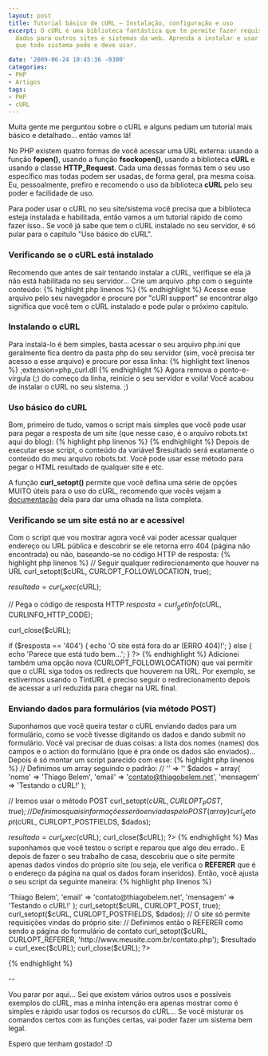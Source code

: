 ```yaml
---
layout: post
title: Tutorial básico de cURL – Instalação, configuração e uso
excerpt: O cURL é uma biblioteca fantástica que te permite fazer requisições e enviar
  dados para outros sites e sistemas da web. Aprenda a instalar e usar essa ferramenta
  que todo sistema pode e deve usar.

date: '2009-06-24 10:45:36 -0300'
categories:
- PHP
- Artigos
tags:
- PHP
- cURL
---
```

Muita gente me perguntou sobre o cURL e alguns pediam um tutorial mais básico e detalhado... então vamos lá!

No PHP existem quatro formas de você acessar uma URL externa: usando a função <strong>fopen()</strong>, usando a função <strong>fsockopen()</strong>, usando a biblioteca <strong>cURL</strong> e usando a classe <strong>HTTP_Request</strong>. Cada uma dessas formas tem o seu uso específico mas todas podem ser usadas, de forma geral, pra mesma coisa. Eu, pessoalmente, prefiro e recomendo o uso da biblioteca <strong>cURL</strong> pelo seu poder e facilidade de uso.

Para poder usar o cURL no seu site/sistema você precisa que a biblioteca esteja instalada e habilitada, então vamos a um tutorial rápido de como fazer isso.. Se você já sabe que tem o cURL instalado no seu servidor, é só pular para o capitulo "Uso básico do cURL".

<h3>Verificando se o cURL está instalado</h3>
Recomendo que antes de sair tentando instalar a cURL, verifique se ela já não está habilitada no seu servidor... Crie um arquivo .php com o seguinte conteúdo:
{% highlight php linenos %}
<?php
  // Exibe informações relativas ao PHP e suas extensões
  phpinfo();
?>
{% endhighlight %}
Acesse esse arquivo pelo seu navegador e procure por "cURl support" se encontrar algo significa que você tem o cURL instalado e pode pular o próximo capitulo.

<h3>Instalando o cURL</h3>
Para instalá-lo é bem simples, basta acessar o seu arquivo php.ini que geralmente fica dentro da pasta php do seu servidor (sim, você precisa ter acesso a esse arquivo) e procure por essa linha:
{% highlight text linenos %}
;extension=php_curl.dll
{% endhighlight %}
Agora remova o ponto-e-vírgula (;) do começo da linha, reinicie o seu servidor e voila! Você acabou de instalar o cURL no seu sistema. ;)

<h3>Uso básico do cURL</h3>
Bom, primeiro de tudo, vamos o script mais simples que você pode usar para pegar a resposta de um site (que nesse caso, é o arquivo robots.txt aqui do blog):
{% highlight php linenos %}
<?php
  // Inicia o cURL acessando uma URL
  $cURL = curl_init('/robots.txt');
  // Define a opção que diz que você quer receber o resultado encontrado
  curl_setopt($cURL, CURLOPT_RETURNTRANSFER, true);
  // Executa a consulta, conectando-se ao site e salvando o resultado na variável $resultado
  $resultado = curl_exec($cURL);
  // Encerra a conexão com o site
  curl_close($cURL);
?>
{% endhighlight %}
Depois de executar esse script, o conteúdo da variável $resultado será exatamente o conteúdo do meu arquivo robots.txt. Você pode usar esse método para pegar o HTML resultado de qualquer site e etc.

A função <strong>curl_setopt()</strong> permite que você defina uma série de opções MUITO úteis para o uso do cURL, recomendo que vocês vejam a [documentação](http://br2.php.net/manual/pt_BR/function.curl-setopt.php) dela para dar uma olhada na lista completa.

<h3>Verificando se um site está no ar e acessível</h3>
Com o script que vou mostrar agora você vai poder acessar qualquer endereço ou URL pública e descobrir se ele retorna erro 404 (página não encontrada) ou não, baseando-se no código HTTP de resposta:
{% highlight php linenos %}
<?php
  $cURL = curl_init('http://www.sitequenaoexiste.net.br');
  curl_setopt($cURL, CURLOPT_RETURNTRANSFER, true);

  // Seguir qualquer redirecionamento que houver na URL
  curl_setopt($cURL, CURLOPT_FOLLOWLOCATION, true);

  $resultado = curl_exec($cURL);

  // Pega o código de resposta HTTP
  $resposta = curl_getinfo($cURL, CURLINFO_HTTP_CODE);

  curl_close($cURL);

  if ($resposta == '404') {
    echo 'O site está fora do ar (ERRO 404)!';
  } else {
    echo 'Parece que está tudo bem...';
  }
?>
{% endhighlight %}
Adicionei também uma opção nova (CURLOPT_FOLLOWLOCATION) que vai permitir que o cURL siga todos os redirects que houverem na URL. Por exemplo, se estivermos usando o TintURL é preciso seguir o redirecionamento depois de acessar a url reduzida para chegar na URL final.

<h3>Enviando dados para formulários (via método POST)</h3>
Suponhamos que você queira testar o cURL enviando dados para um formulário, como se você tivesse digitando os dados e dando submit no formulário. Você vai precisar de duas coisas: a lista dos nomes (names) dos campos e o action do formulário (que é pra onde os dados são enviados)... Depois é só montar um script parecido com esse:
{% highlight php linenos %}
<?php
  // Aqui entra o action do formulário - pra onde os dados serão enviados
  $cURL = curl_init('http://www.meusite.com.br/envia.php');
  curl_setopt($cURL, CURLOPT_RETURNTRANSFER, true);

  // Definimos um array seguindo o padrão:
  //  '<name do input>' => '<valor inserido>'
  $dados = array(
    'nome' => 'Thiago Belem',
    'email' => 'contato@thiagobelem.net',
    'mensagem' => 'Testando o cURL!'
  );

  // Iremos usar o método POST
  curl_setopt($cURL, CURLOPT_POST, true);
  // Definimos quais informações serão enviadas pelo POST (array)
  curl_setopt($cURL, CURLOPT_POSTFIELDS, $dados);

  $resultado = curl_exec($cURL);
  curl_close($cURL);
?>
{% endhighlight %}
Mas suponhamos que você testou o script e reparou que algo deu errado.. E depois de fazer o seu trabalho de casa, descobriu que o site permite apenas dados vindos do próprio site (ou seja, ele verifica o <strong>REFERER</strong> que é o endereço da página na qual os dados foram inseridos). Então, você ajusta o seu script da seguinte maneira:
{% highlight php linenos %}
<?php
  $cURL = curl_init('http://www.meusite.com.br/envia.php');
  curl_setopt($cURL, CURLOPT_RETURNTRANSFER, true);

  $dados = array(
    'nome' => 'Thiago Belem',
    'email' => 'contato@thiagobelem.net',
    'mensagem' => 'Testando o cURL!'
  );

  curl_setopt($cURL, CURLOPT_POST, true);
  curl_setopt($cURL, CURLOPT_POSTFIELDS, $dados);

  // O site só permite requisições vindas do próprio site:
  // Definimos então o REFERER como sendo a página do formulário de contato
  curl_setopt($cURL, CURLOPT_REFERER, 'http://www.meusite.com.br/contato.php');

  $resultado = curl_exec($cURL);
  curl_close($cURL);
?>
{% endhighlight %}

--

Vou parar por aqui... Sei que existem vários outros usos e possíveis exemplos do cURL, mas a minha intenção era apenas mostrar como é simples e rápido usar todos os recursos do cURL... Se você misturar os comandos certos com as funções certas, vai poder fazer um sistema bem legal.

Espero que tenham gostado! :D

